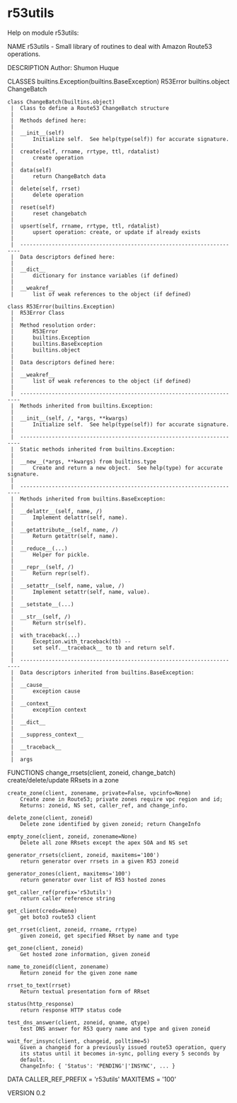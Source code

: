 # r53utils

Help on module r53utils:

NAME
    r53utils - Small library of routines to deal with Amazon Route53 operations.

DESCRIPTION
    Author: Shumon Huque

CLASSES
    builtins.Exception(builtins.BaseException)
        R53Error
    builtins.object
        ChangeBatch

    class ChangeBatch(builtins.object)
     |  Class to define a Route53 ChangeBatch structure
     |
     |  Methods defined here:
     |
     |  __init__(self)
     |      Initialize self.  See help(type(self)) for accurate signature.
     |
     |  create(self, rrname, rrtype, ttl, rdatalist)
     |      create operation
     |
     |  data(self)
     |      return ChangeBatch data
     |
     |  delete(self, rrset)
     |      delete operation
     |
     |  reset(self)
     |      reset changebatch
     |
     |  upsert(self, rrname, rrtype, ttl, rdatalist)
     |      upsert operation: create, or update if already exists
     |
     |  ----------------------------------------------------------------------
     |  Data descriptors defined here:
     |
     |  __dict__
     |      dictionary for instance variables (if defined)
     |
     |  __weakref__
     |      list of weak references to the object (if defined)

    class R53Error(builtins.Exception)
     |  R53Error Class
     |
     |  Method resolution order:
     |      R53Error
     |      builtins.Exception
     |      builtins.BaseException
     |      builtins.object
     |
     |  Data descriptors defined here:
     |
     |  __weakref__
     |      list of weak references to the object (if defined)
     |
     |  ----------------------------------------------------------------------
     |  Methods inherited from builtins.Exception:
     |
     |  __init__(self, /, *args, **kwargs)
     |      Initialize self.  See help(type(self)) for accurate signature.
     |
     |  ----------------------------------------------------------------------
     |  Static methods inherited from builtins.Exception:
     |
     |  __new__(*args, **kwargs) from builtins.type
     |      Create and return a new object.  See help(type) for accurate signature.
     |
     |  ----------------------------------------------------------------------
     |  Methods inherited from builtins.BaseException:
     |
     |  __delattr__(self, name, /)
     |      Implement delattr(self, name).
     |
     |  __getattribute__(self, name, /)
     |      Return getattr(self, name).
     |
     |  __reduce__(...)
     |      Helper for pickle.
     |
     |  __repr__(self, /)
     |      Return repr(self).
     |
     |  __setattr__(self, name, value, /)
     |      Implement setattr(self, name, value).
     |
     |  __setstate__(...)
     |
     |  __str__(self, /)
     |      Return str(self).
     |
     |  with_traceback(...)
     |      Exception.with_traceback(tb) --
     |      set self.__traceback__ to tb and return self.
     |
     |  ----------------------------------------------------------------------
     |  Data descriptors inherited from builtins.BaseException:
     |
     |  __cause__
     |      exception cause
     |
     |  __context__
     |      exception context
     |
     |  __dict__
     |
     |  __suppress_context__
     |
     |  __traceback__
     |
     |  args

FUNCTIONS
    change_rrsets(client, zoneid, change_batch)
        create/delete/update RRsets in a zone

    create_zone(client, zonename, private=False, vpcinfo=None)
        Create zone in Route53; private zones require vpc region and id;
        Returns: zoneid, NS set, caller_ref, and change_info.

    delete_zone(client, zoneid)
        Delete zone identified by given zoneid; return ChangeInfo

    empty_zone(client, zoneid, zonename=None)
        Delete all zone RRsets except the apex SOA and NS set

    generator_rrsets(client, zoneid, maxitems='100')
        return generator over rrsets in a given R53 zoneid

    generator_zones(client, maxitems='100')
        return generator over list of R53 hosted zones

    get_caller_ref(prefix='r53utils')
        return caller reference string

    get_client(creds=None)
        get boto3 route53 client

    get_rrset(client, zoneid, rrname, rrtype)
        given zoneid, get specified RRset by name and type

    get_zone(client, zoneid)
        Get hosted zone information, given zoneid

    name_to_zoneid(client, zonename)
        Return zoneid for the given zone name

    rrset_to_text(rrset)
        Return textual presentation form of RRset

    status(http_response)
        return response HTTP status code

    test_dns_answer(client, zoneid, qname, qtype)
        test DNS answer for R53 query name and type and given zoneid

    wait_for_insync(client, changeid, polltime=5)
        Given a changeid for a previously issued route53 operation, query
        its status until it becomes in-sync, polling every 5 seconds by
        default.
        ChangeInfo: { 'Status': 'PENDING'|'INSYNC', ... }

DATA
    CALLER_REF_PREFIX = 'r53utils'
    MAXITEMS = '100'

VERSION
    0.2
